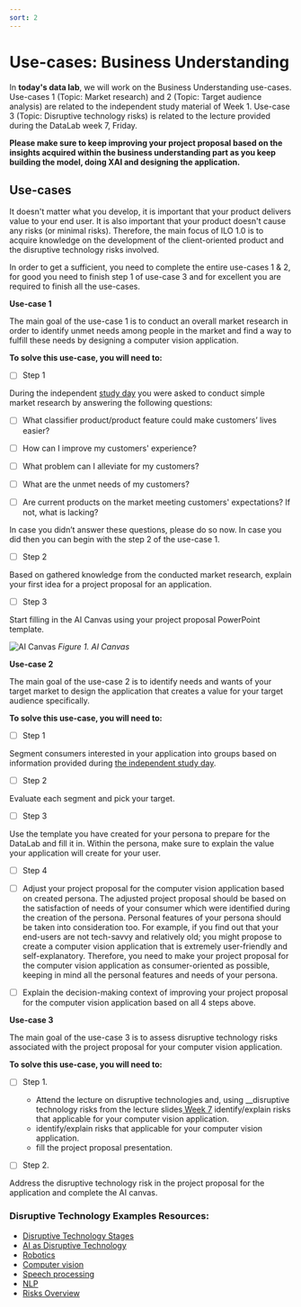 ```yaml
---
sort: 2
---
```


# __Use-cases: Business Understanding__

In **today's data lab**, we will work on the Business Understanding use-cases. Use-cases 1 (Topic: Market research) and 2 (Topic: Target audience analysis) are related to the independent study material of Week 1. Use-case 3 (Topic: Disruptive technology risks) is related to the lecture provided during the DataLab week 7, Friday.

__Please make sure to keep improving your project proposal based on the insights acquired within the business understanding part as you keep building the model, doing XAI and designing the application.__

## Use-cases

It doesn't matter what you develop, it is important that your product delivers value to your end user. It is also important that your product doesn't cause any risks (or minimal risks). Therefore, the main focus of ILO 1.0 is to acquire knowledge on the development of the client-oriented product and the disruptive technology risks involved.  

In order to get a sufficient, you need to complete the entire use-cases 1 & 2, for good you need to finish step 1 of use-case 3 and for excellent you are required to finish all the use-cases. 

__Use-case 1__

The main goal of the use-case 1 is to conduct an overall market research in order to identify unmet needs among people in the market and find a way to fulfill these needs by designing a computer vision application.

__To solve this use-case, you will need to:__

- [ ] Step 1

During the independent [study day](https://adsai.buas.nl/Study%20Content/Business%20Understanding/BusinessUnderstanding%201.html) you were asked to conduct simple market research by answering the following questions:

- [ ]	What classifier product/product feature could make customers’ lives easier?

- [ ] How can I improve my customers' experience?

- [ ] What problem can I alleviate for my customers?

- [ ] What are the unmet needs of my customers?

- [ ] Are current products on the market meeting customers' expectations? If not, what is lacking?

In case you didn’t answer these questions, please do so now. In case you did then you can begin with the step 2 of the use-case 1.

- [ ] Step 2

Based on gathered knowledge from the conducted market research, explain your first idea for a project proposal for an application.  

- [ ] Step 3

Start filling in the AI Canvas using your project proposal PowerPoint template.

![AI Canvas](https://wearebrain.com/blog/app/uploads/2020/11/AI-Canvas-1024x496.png)
*Figure 1. AI Canvas*

__Use-case 2__

The main goal of the use-case 2 is to identify needs and wants of your target market to design the application that creates a value for your target audience specifically. 

__To solve this use-case, you will need to:__

- [ ] Step 1 

Segment consumers interested in your application into groups based on information provided during [the independent study day](https://adsai.buas.nl/Study%20Content/Business%20Understanding/BusinessUnderstanding%201.html#21-segmentation).

- [ ] Step 2

Evaluate each segment and pick your target.

- [ ] Step 3

Use the template you have created for your persona to prepare for the DataLab and fill it in.
Within the persona, make sure to explain the value your application will create for your user.

- [ ] Step 4

- [ ] Adjust your project proposal for the computer vision application based on created persona. The adjusted project proposal should be based on the satisfaction of needs of your consumer which were identified during the creation of the persona. Personal features of your persona should be taken into consideration too. For example, if you find out that your end-users are not tech-savvy and relatively old; you might propose to create a computer vision application that is extremely user-friendly and self-explanatory. Therefore, you need to make your project proposal for the computer vision application as consumer-oriented as possible, keeping in mind all the personal features and needs of your persona. 

- [ ] Explain the decision-making context of improving your project proposal for the computer vision application based on all 4 steps above.

__Use-case 3__

The main goal of the use-case 3 is to assess disruptive technology risks associated with the project proposal for your computer vision application. 

__To solve this use-case, you will need to:__

- [ ] Step 1.

    - Attend the lecture on disruptive technologies and, using __disruptive technology risks from the lecture slides[ Week 7](https://edubuas.sharepoint.com/:b:/t/FAI1.P2-01Project1BADSAI2022-23copy/EQ2JWqnxJk1JnJLKR5WTxTYBRv0LE_jJQ7wcE-uJ78b16Q?e=RaB2As) identify/explain risks that applicable for your computer vision application.
    - identify/explain risks that applicable for your computer vision application.
    - fill the project proposal presentation. 

- [ ] Step 2.
 
Address the disruptive technology risk in the project proposal for the application and complete the AI canvas.

### Disruptive Technology Examples Resources:
- [Disruptive Technology Stages](https://github.com/BredaUniversityADSAI/ADS-AI/blob/faa8091836a7882d440483337717926390514f33/docs/Study%20Content/Human-Centered%20Artificial%20Intelligence/Assets/The%20Three%20Stages%20of%20Disruptive%20Innovation%20-%20IdeaGeneration_Incubation_and_Scaling.pdf)
- [AI as Disruptive Technology](https://github.com/BredaUniversityADSAI/ADS-AI/blob/9d8df8385f73f49c51c3f3d788e6bacaeba20710/docs/Study%20Content/Human-Centered%20Artificial%20Intelligence/Assets/Girasa2020_Chapter_AIAsADisruptiveTechnology%20(1).pdf)
- [Robotics](https://www.roboticsbusinessreview.com/news/5-industries-that-robotics-have-disrupted-drastically/)
- [Computer vision](https://www.logikk.com/articles/disruptive-computer-vision-applications/#:~:text=Computer%20Vision's%20Disruptive%20Impact&text=Computer%20vision%20technology%20is%20still,work%2C%20travel%2C%20and%20live)
- [Speech processing](https://meticulousblog.org/top-10-companies-in-speech-and-voice-recognition-market/)
- [NLP](https://www.europeanbusinessreview.com/natural-language-processing-nlp-applications-in-business/)
- [Risks Overview](https://www.resolver.com/blog/risks-disruptive-innovation-technology/)